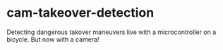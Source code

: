 # cam-takeover-detection
Detecting dangerous takover maneuvers live with a microcontroller on a bicycle. But now with a camera!
